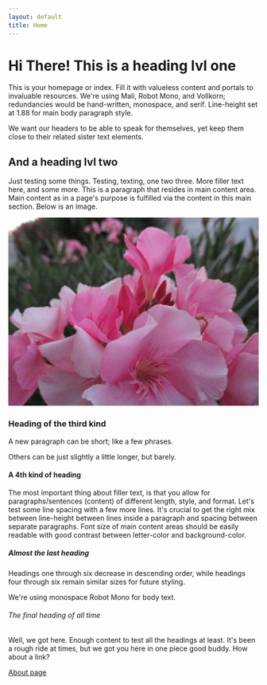 ```yaml
---
layout: default
title: Home
---
```


# Hi There! This is a heading lvl one

This is your homepage or index. Fill it with valueless content and portals to invaluable resources. We're using Mali, Robot Mono, and Vollkorn; redundancies would be hand-written, monospace, and serif. Line-height set at 1.88 for main body paragraph style.

We want our headers to be able to speak for themselves, yet keep them close to their related sister text elements.

## And a heading lvl two

Just testing some things. Testing, texting, one two three. More filler text here, and some more. This is a paragraph that resides in main content area. Main content as in a page's purpose is fulfilled via the content in this main section. Below is an image.

![image test oleander flowers](/assets/oleander-flowers.jpg)

### Heading of the third kind

A new paragraph can be short; like a few phrases.

Others can be just slightly a little longer, but barely.

#### A 4th kind of heading

The most important thing about filler text, is that you allow for paragraphs/sentences (content) of different length, style, and format. Let's test some line spacing with a few more lines. It's crucial to get the right mix between line-height between lines inside a paragraph and spacing between separate paragraphs. Font size of main content areas should be easily readable with good contrast between letter-color and background-color.

##### Almost the last heading

Headings one through six decrease in descending order, while headings four through six remain similar sizes for future styling.

We're using monospace Robot Mono for body text.

###### The final heading of all time

Well, we got here. Enough content to test all the headings at least. It's been a rough ride at times, but we got you here in one piece good buddy. How about a link?

[About page](https://craigkraft.github.io/about)
